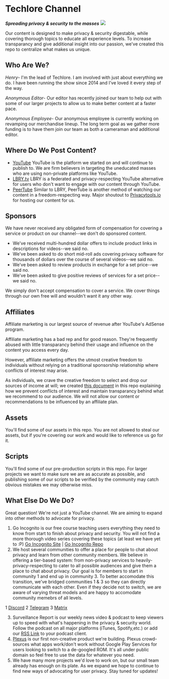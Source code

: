 # Techlore Channel
***Spreading privacy & security to the masses***
<img src="https://github.com/techlore-official/YT-channel/blob/master/Assets/Cover%20art.JPG">

Our content is designed to make privacy & security digestable, while covering thorough topics to educate all experience levels. To increase transparancy and give additional insight into our passion, we've created this repo to centralize what makes us unique. 

## Who Are We?
*Henry*- I'm the lead of Techlore. I am involved with just about everything we do. I have been running the show since 2014 and I've loved it every step of the way.

*Anonymous Editor*- Our editor has recently joined our team to help out with some of our larger projects to allow us to make better content at a faster pace.

*Anonymous Employee*- Our anonymous employee is currently working on revamping our merchandise lineup. The long term goal as we gather more funding is to have them join our team as both a cameraman and additional editor.

## Where Do We Post Content?

- [YouTube](https://youtube.com/techlore) YouTube is the platform we started on and will continue to publish to. We are firm believers in targeting the uneducated masses who are using non-private platforms like YouTube. 
- [LBRY.tv](https://lbry.tv/@techlore:3) LBRY is a federated and privacy-respecting YouTube alternative for users who don't want to engage with our content through YouTube.
- [PeerTube](https://tube.privacytools.io/accounts/techlore/video-channels) Similar to LBRY, PeerTube is another method of watching our content in a freedom-respecting way. Major shoutout to [Privacytools.io](https://blog.privacytools.io/introducing-our-peertube-instance/) for hosting our content for us. 

## Sponsors
We have never received any obligated form of compensation for covering a service or product on our channel--we don't do sponsored content. 
- We've received multi-hundred dollar offers to include product links in descriptions for videos--we said no.
- We've been asked to do short mid-roll ads covering privacy software for thousands of dollars over the course of several videos--we said no.
- We've been asked to review products in exchange for a set price--we said no.
- We've been asked to give positive reviews of services for a set price--we said no.

We simply don't accept compensation to cover a service. We cover things through our own free will and wouldn't want it any other way. 

## Affiliates
Affiliate marketing is our largest source of revenue after YouTube's AdSense program. 

Affiliate marketing has a bad rep and for good reason. They're frequently abused with little transparancy behind their usage and influence on the content you access every day.

However, affiliate marketing offers the utmost creative freedom to individuals without relying on a traditional sponsorship relationship where conflicts of interest may arise.

As individuals, we crave the creative freedom to select and drop our sources of income at will; we created [this document](https://github.com/techlore-official/YT-channel/blob/master/affiliates.md) in this repo explaining how we prevent conflicts of interest and maintain transparancy behind what we recommend to our audience. We will not allow our content or recommendations to be influenced by an affiliate plan.

## Assets
You'll find some of our assets in this repo. You are not allowed to steal our assets, but if you're covering our work and would like to reference us go for it. 

## Scripts
You'll find some of our pre-production scripts in this repo. For larger projects we want to make sure we are as accurate as possible, and publishing some of our scripts to be verified by the community may catch obvious mistakes we may otherwise miss.

## What Else Do We Do?
Great question! We're not just a YouTube channel. We are aiming to expand into other methods to advocate for privacy. 
1. Go Incognito is our free course teaching users everything they need to know from start to finish about privacy and security. You will not find a more thorough video series covering these topics (at least we have yet to :P) [Go Incognito Site](https://techlore.tech/goincognito.html) | [Go Incognito Repo](https://github.com/techlore-official/go-incognito)
2. We host several communities to offer a place for people to chat about privacy and learn from other community members. We believe in offering a tier-based system: from non-privacy services to heavily-privacy-respecting to cater to all possible audiences and give them a place to chat about privacy. Our goal is for members to start in community 1 and end up in community 3. To better accomodate this transition, we've bridged communities 1 & 3 so they can directly communicate with each other. Even if they decide not to switch, we are aware of varying threat models and are happy to accomodate community memebrs of all levels.

1 [Discord](https://discord.gg/74WhF9C)
2 [Telegram](https://t.me/techloregroup)
3 [Matrix](https://matrix.to/#/#techlore:matrix.org)

3. Surveillance Report is our weekly news video & podcast to keep viewers up to speed with what's happening in the privacy & security world. Follow the podcast on all major platforms (iTunes, Spotify,etc.) or add our [RSS Link](https://surveillance-report.castos.com/feed) to your podcast client.
4. [Plexus](https://github.com/techlore-official/plexus) is our first non-creative product we're building. Plexus crowd-sources what apps work/don't work without Google Play Services for users looking to switch to a de-googled ROM. It's all under public domain so feel free to use the data for whatever you need.
5. We have many more projects we'd love to work on, but our small team already has enough on its plate. As we expand we hope to continue to find new ways of advocating for user privacy. Stay tuned for updates!
